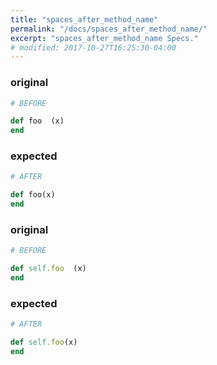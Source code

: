 ```yaml
---
title: "spaces_after_method_name"
permalink: "/docs/spaces_after_method_name/"
excerpt: "spaces_after_method_name Specs."
# modified: 2017-10-27T16:25:30-04:00
---
```

### original
```ruby
# BEFORE

def foo  (x)
end

```
### expected
```ruby
# AFTER

def foo(x)
end


```
### original
```ruby
# BEFORE

def self.foo  (x)
end

```
### expected
```ruby
# AFTER

def self.foo(x)
end
```
